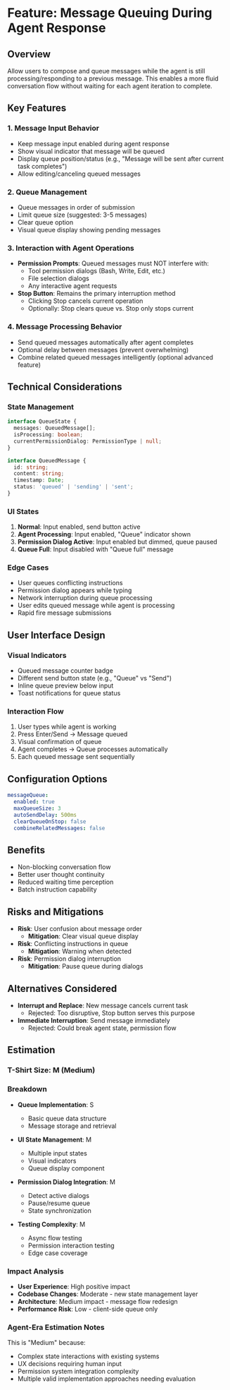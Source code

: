 # Feature: Message Queuing During Agent Response

## Overview
Allow users to compose and queue messages while the agent is still processing/responding to a previous message. This enables a more fluid conversation flow without waiting for each agent iteration to complete.

## Key Features

### 1. Message Input Behavior
- Keep message input enabled during agent response
- Show visual indicator that message will be queued
- Display queue position/status (e.g., "Message will be sent after current task completes")
- Allow editing/canceling queued messages

### 2. Queue Management
- Queue messages in order of submission
- Limit queue size (suggested: 3-5 messages)
- Clear queue option
- Visual queue display showing pending messages

### 3. Interaction with Agent Operations
- **Permission Prompts**: Queued messages must NOT interfere with:
  - Tool permission dialogs (Bash, Write, Edit, etc.)
  - File selection dialogs
  - Any interactive agent requests
- **Stop Button**: Remains the primary interruption method
  - Clicking Stop cancels current operation
  - Optionally: Stop clears queue vs. Stop only stops current

### 4. Message Processing Behavior
- Send queued messages automatically after agent completes
- Optional delay between messages (prevent overwhelming)
- Combine related queued messages intelligently (optional advanced feature)

## Technical Considerations

### State Management
```typescript
interface QueueState {
  messages: QueuedMessage[];
  isProcessing: boolean;
  currentPermissionDialog: PermissionType | null;
}

interface QueuedMessage {
  id: string;
  content: string;
  timestamp: Date;
  status: 'queued' | 'sending' | 'sent';
}
```

### UI States
1. **Normal**: Input enabled, send button active
2. **Agent Processing**: Input enabled, "Queue" indicator shown
3. **Permission Dialog Active**: Input enabled but dimmed, queue paused
4. **Queue Full**: Input disabled with "Queue full" message

### Edge Cases
- User queues conflicting instructions
- Permission dialog appears while typing
- Network interruption during queue processing
- User edits queued message while agent is processing
- Rapid fire message submissions

## User Interface Design

### Visual Indicators
- Queued message counter badge
- Different send button state (e.g., "Queue" vs "Send")
- Inline queue preview below input
- Toast notifications for queue status

### Interaction Flow
1. User types while agent is working
2. Press Enter/Send → Message queued
3. Visual confirmation of queue
4. Agent completes → Queue processes automatically
5. Each queued message sent sequentially

## Configuration Options
```yaml
messageQueue:
  enabled: true
  maxQueueSize: 3
  autoSendDelay: 500ms
  clearQueueOnStop: false
  combineRelatedMessages: false
```

## Benefits
- Non-blocking conversation flow
- Better user thought continuity
- Reduced waiting time perception
- Batch instruction capability

## Risks and Mitigations
- **Risk**: User confusion about message order
  - **Mitigation**: Clear visual queue display
- **Risk**: Conflicting instructions in queue
  - **Mitigation**: Warning when detected
- **Risk**: Permission dialog interruption
  - **Mitigation**: Pause queue during dialogs

## Alternatives Considered
- **Interrupt and Replace**: New message cancels current task
  - Rejected: Too disruptive, Stop button serves this purpose
- **Immediate Interruption**: Send message immediately
  - Rejected: Could break agent state, permission flow

## Estimation

### T-Shirt Size: M (Medium)

### Breakdown
- **Queue Implementation**: S
  - Basic queue data structure
  - Message storage and retrieval
  
- **UI State Management**: M
  - Multiple input states
  - Visual indicators
  - Queue display component
  
- **Permission Dialog Integration**: M
  - Detect active dialogs
  - Pause/resume queue
  - State synchronization
  
- **Testing Complexity**: M
  - Async flow testing
  - Permission interaction testing
  - Edge case coverage

### Impact Analysis
- **User Experience**: High positive impact
- **Codebase Changes**: Moderate - new state management layer
- **Architecture**: Medium impact - message flow redesign
- **Performance Risk**: Low - client-side queue only

### Agent-Era Estimation Notes
This is "Medium" because:
- Complex state interactions with existing systems
- UX decisions requiring human input
- Permission system integration complexity
- Multiple valid implementation approaches needing evaluation